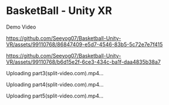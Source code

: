 # BasketBall - Unity XR
Demo Video

https://github.com/Seeyog07/Basketball-Unity-VR/assets/99110768/86847409-e5d7-4546-83b5-5c72e7e7f415


https://github.com/Seeyog07/Basketball-Unity-VR/assets/99110768/b6d15e2f-6ce3-434c-ba1f-daa4835b38a7


Uploading part3(split-video.com).mp4…


Uploading part4(split-video.com).mp4…


Uploading part5(split-video.com).mp4…

